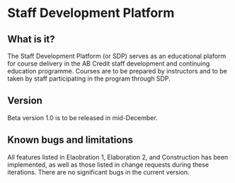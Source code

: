 # Staff Development Platform
What is it?
-----------
The Staff Development Platform (or SDP) serves as an educational plaform for course delivery
in the AB Credit staff development and continuing education programme. Courses are to be
prepared by instructors and to be taken by staff participating in the program through SDP.

Version
-----------
Beta version 1.0 is to be released in mid-December.

Known bugs and limitations
--------------------------
All features listed in Elaobration 1, Elaboration 2, and Construction has been implemented,
as well as those listed in change requests during these iterations. There are no significant
bugs in the current version.
